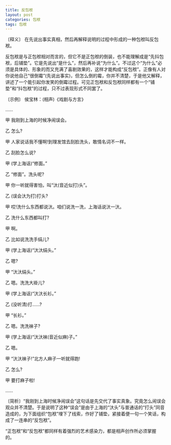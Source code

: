```yaml
---
title: 反包袱
layout: post
categories: 包袱
tags: 包袱
---
```


〔释义〕 在先说出事实真相，然后再解释说明的过程中形成的一种包袱叫反包袱。

反包袱是与正包袱相对而言的，但它不是正包袱的倒装，也不能理解成是“先抖包袱，后铺垫”。它是先说出“是什么”，然后再补说“为什么”。不过这个“为什么”必须是具体的、形象的而又充满了喜剧效果的，这样才能构成“反包袱”。正像有人对你说他自己“很倒霉”(先说出事实)，但怎么倒的霉，你并不清楚，于是他又解释，讲述了一个能引起你发笑的倒霉过程。可见正包袱和反包袱同样都有一个“铺垫”和“抖包袱”的过程，只不过表现形式不同罢了。

〔示例〕 侯宝林：(相声)《戏剧与方言》

……

甲 我刚到上海的时候净闹误会。

乙 怎么?

甲 人家说话我不懂啊!到理发馆去刮脸洗头，敢情名词不一样。

乙 刮脸怎么说?

甲 (学上海话)“修面。”

乙 “修面”。洗头呢?

甲 你一听就得害怕，叫“汏(音近似打)头”。

乙 (误会汏为打)打头?

甲 哎!洗什么东西都说汏。咱们说洗一洗，上海话说汏一汏。

乙 洗什么东西都叫打?

甲 啊。

乙 比如说洗洗手绢儿?

甲 (学上海话)“汏汏绢头。”

乙 嗯?

甲 “汏汏绢头。”

乙 嗯。洗洗大褂儿?

甲 (学上海话)“汏汏长衫。”

乙 (没听清)打……?

甲 “长衫。”

乙 嗯。洗洗袜子?

甲 (学上海话)“汏汏袜(音近似麻)子。”

乙 嗯。

甲 “汏汏袜子!”北方人麻子一听就得跑!

乙 怎么?

甲 要打麻子啦!

……

〔简析〕“我刚到上海时候净闹误会”这句话是先交代了事实真象。究竟怎么闹误会观众并不清楚。于是说明了这种“误会”是由于上海的“汏头”与普通话的“打头”同音造成的，为下面组织“包袱”埋下了线索，作好了铺垫，紧接着便一句一个笑话，构成了一连串的“反包袱”。

“正包袱”和“反包袱”都同样有着强烈的艺术感染力，都是相声创作所必须掌握的。 